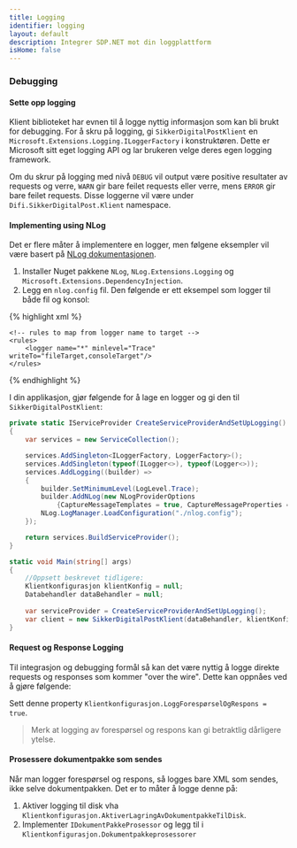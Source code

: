 ```yaml
---
title: Logging
identifier: logging
layout: default
description: Integrer SDP.NET mot din loggplattform
isHome: false
---
```


### Debugging
#### Sette opp logging
Klient biblioteket har evnen til å logge nyttig informasjon som kan bli brukt for debugging.
For å skru på logging, gi `SikkerDigitalPostKlient` en `Microsoft.Extensions.Logging.ILoggerFactory` i konstruktøren.
Dette er Microsoft sitt eget logging API og lar brukeren velge deres egen logging framework.

Om du skrur på logging med nivå `DEBUG` vil output være positive resultater av requests og verre, `WARN` gir bare feilet requests eller verre, mens `ERROR` gir bare feilet requests.
Disse loggerne vil være under `Difi.SikkerDigitalPost.Klient` namespace.

#### Implementing using NLog
Det er flere måter å implementere en logger, men følgene eksempler vil være basert på [NLog dokumentasjonen](https://github.com/NLog/NLog.Extensions.Logging/wiki/Getting-started-with-.NET-Core-2---Console-application).

1. Installer Nuget pakkene `NLog`, `NLog.Extensions.Logging` og `Microsoft.Extensions.DependencyInjection`.
1. Legg en `nlog.config` fil. Den følgende er ett eksempel som logger til både fil og konsol:

{% highlight xml %}
<?xml version="1.0" encoding="utf-8"?>

<!-- XSD manual extracted from package NLog.Schema: https://www.nuget.org/packages/NLog.Schema-->
<nlog xmlns="http://www.nlog-project.org/schemas/NLog.xsd" xsi:schemaLocation="NLog NLog.xsd"
      xmlns:xsi="http://www.w3.org/2001/XMLSchema-instance"
      autoReload="true"
      internalLogFile="c:\temp\console-example-internal.log"
      internalLogLevel="Info">
    <!-- the targets to write to -->
    <targets>
        <!-- write logs to file -->
        <target xsi:type="File"
                name="fileTarget"
                fileName="${specialfolder:folder=UserProfile}/logs/difi-sikker-digital-post-klient-dotnet/difi-sikker-digital-post-klient-dotnet.log"
                layout="${date}|${level:uppercase=true}|${message} ${exception}|${logger}|${all-event-properties}"
                archiveEvery="Day"
                archiveNumbering="Date"
                archiveDateFormat="yyyy-MM-dd"/>
        <target xsi:type="Console"
                name="consoleTarget"
                layout="${date}|${level:uppercase=true}|${message} ${exception}|${logger}|${all-event-properties}" />
    </targets>

    <!-- rules to map from logger name to target -->
    <rules>
        <logger name="*" minlevel="Trace" writeTo="fileTarget,consoleTarget"/>
    </rules>
</nlog>
{% endhighlight %}

I din applikasjon, gjør følgende for å lage en logger og gi den til `SikkerDigitalPostKlient`:

``` csharp
private static IServiceProvider CreateServiceProviderAndSetUpLogging()
{
    var services = new ServiceCollection();

    services.AddSingleton<ILoggerFactory, LoggerFactory>();
    services.AddSingleton(typeof(ILogger<>), typeof(Logger<>));
    services.AddLogging((builder) =>
    {
        builder.SetMinimumLevel(LogLevel.Trace);
        builder.AddNLog(new NLogProviderOptions
            {CaptureMessageTemplates = true, CaptureMessageProperties = true});
        NLog.LogManager.LoadConfiguration("./nlog.config");
    });

    return services.BuildServiceProvider();
}

static void Main(string[] args)
{
    //Oppsett beskrevet tidligere:
    Klientkonfigurasjon klientKonfig = null;
    Databehandler dataBehandler = null;
    
    var serviceProvider = CreateServiceProviderAndSetUpLogging();
    var client = new SikkerDigitalPostKlient(dataBehandler, klientKonfig, serviceProvider.GetService<ILoggerFactory>());
}
```


#### Request og Response Logging
Til integrasjon og debugging formål så kan det være nyttig å logge direkte requests og responses som kommer "over the wire". Dette kan oppnåes ved å gjøre følgende:

Sett denne property `Klientkonfigurasjon.LoggForespørselOgRespons = true`.

> Merk at logging av forespørsel og respons kan gi betraktlig dårligere ytelse.


#### Prosessere dokumentpakke som sendes

Når man logger forespørsel og respons, så logges  bare XML som sendes, ikke selve dokumentpakken. Det er to måter å logge denne på:
1. Aktiver logging til disk vha `Klientkonfigurasjon.AktiverLagringAvDokumentpakkeTilDisk`.
2. Implementer `IDokumentPakkeProsessor` og legg til i `Klientkonfigurasjon.Dokumentpakkeprosessorer`
